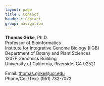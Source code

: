 ```yaml
---
layout: page
title : Contact
header : Contact
group: navigation
---
```


__Thomas Girke__, Ph.D. <br/>
Professor of Bioinformatics <br/>
Institute for Integrative Genome Biology (IIGB) <br/>
Department of Botany and Plant Sciences <br/>
1207F Genomics Building <br/>
University of California, Riverside, CA 92521 <br/>

Email: thomas.girke@ucr.edu <br/>
Phone/Cell/Text: (951) 732-7072


